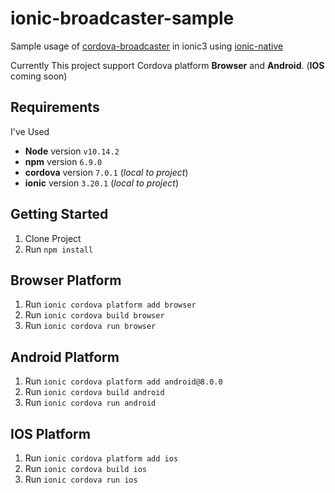 # ionic-broadcaster-sample

Sample usage of [cordova-broadcaster](https://github.com/bsorrentino/cordova-broadcaster) in ionic3 using [ionic-native](https://ionicframework.com/docs/native/broadcaster/)

Currently This project support Cordova platform **Browser** and **Android**. (**IOS** coming soon)

## Requirements

I've Used
* **Node** version `v10.14.2`
* **npm** version `6.9.0`
* **cordova** version `7.0.1` (_local to project_)
* **ionic** version `3.20.1` (_local to project_)

## Getting Started

1. Clone Project
2. Run `npm install`

## Browser Platform

1. Run `ionic cordova platform add browser`
2. Run `ionic cordova build browser`
1. Run `ionic cordova run browser`

## Android Platform

1. Run `ionic cordova platform add android@8.0.0`
2. Run `ionic cordova build android`
1. Run `ionic cordova run android`

## IOS Platform

1. Run `ionic cordova platform add ios`
2. Run `ionic cordova build ios`
1. Run `ionic cordova run ios`
